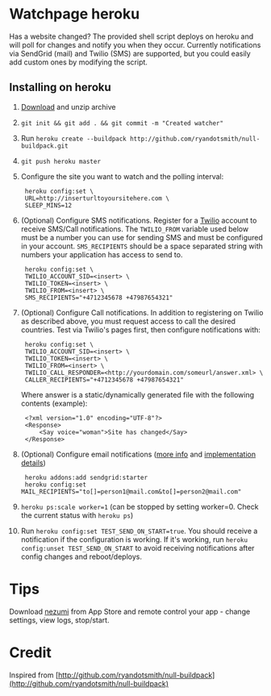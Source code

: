 # Watchpage heroku

Has a website changed? The provided shell script deploys on heroku and will poll for changes and notify you when they occur. Currently notifications via SendGrid (mail) and Twilio (SMS) are supported, but you could easily add custom ones by modifying the script.

## Installing on heroku

1. [Download](https://github.com/mobmad/watchpage-heroku/archive/master.zip) and unzip archive
2. `git init && git add . && git commit -m "Created watcher"`
3. Run `heroku create --buildpack http://github.com/ryandotsmith/null-buildpack.git`
4. `git push heroku master`
5. Configure the site you want to watch and the polling interval:

		heroku config:set \
		URL=http://inserturltoyoursitehere.com \
		SLEEP_MINS=12

6. (Optional) Configure SMS notifications. Register for a [Twilio](https://www.twilio.com) account to receive SMS/Call notifications. The `TWILIO_FROM` variable used below must be a number you can use for sending SMS and must be configured in your account. `SMS_RECIPIENTS` should be a space separated string with numbers your application has access to send to.

		heroku config:set \
		TWILIO_ACCOUNT_SID=<insert> \
		TWILIO_TOKEN=<insert> \
		TWILIO_FROM=<insert> \
		SMS_RECIPIENTS="+4712345678 +47987654321"

7. (Optional) Configure Call notifications. In addition to registering on Twilio as described above, you must request access to call the desired countries. Test via Twilio's pages first, then configure notifications with: 

		heroku config:set \
		TWILIO_ACCOUNT_SID=<insert> \
		TWILIO_TOKEN=<insert> \
		TWILIO_FROM=<insert> \
		TWILIO_CALL_RESPONDER=<http://yourdomain.com/someurl/answer.xml> \
		CALLER_RECIPIENTS="+4712345678 +47987654321"

	Where answer is a static/dynamically generated file with the following contents (example):

		<?xml version="1.0" encoding="UTF-8"?>
		<Response>
		    <Say voice="woman">Site has changed</Say>
		</Response>

8. (Optional) Configure email notifications ([more info](https://devcenter.heroku.com/articles/sendgrid) and [implementation details](http://sendgrid.com/docs/API_Reference/Web_API/mail.html))

		heroku addons:add sendgrid:starter
		heroku config:set MAIL_RECIPIENTS="to[]=person1@mail.com&to[]=person2@mail.com"

9. `heroku ps:scale worker=1` (can be stopped by setting worker=0. Check the current status with `heroku ps`)
10. Run `heroku config:set TEST_SEND_ON_START=true`. You should receive a notification if the configuration is working. If it's working, run `heroku config:unset TEST_SEND_ON_START` to avoid receiving notifications after config changes and reboot/deploys.

# Tips
Download [nezumi](http://nezumiapp.com/) from App Store and remote control your app - change settings, view logs, stop/start.

# Credit
Inspired from [http://github.com/ryandotsmith/null-buildpack](http://github.com/ryandotsmith/null-buildpack)
